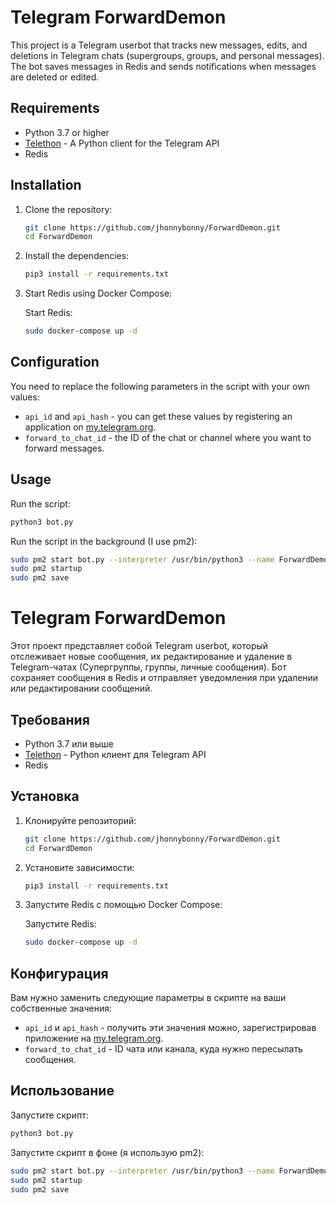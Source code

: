 # Telegram ForwardDemon

This project is a Telegram userbot that tracks new messages, edits, and deletions in Telegram chats (supergroups, groups, and personal messages). The bot saves messages in Redis and sends notifications when messages are deleted or edited.

## Requirements

- Python 3.7 or higher
- [Telethon](https://github.com/LonamiWebs/Telethon) - A Python client for the Telegram API
- Redis

## Installation

1. Clone the repository:
    ```bash
    git clone https://github.com/jhonnybonny/ForwardDemon.git
    cd ForwardDemon
    ```

2. Install the dependencies:
    ```bash
    pip3 install -r requirements.txt
    ```

3. Start Redis using Docker Compose:

    Start Redis:

    ```bash
    sudo docker-compose up -d
    ```

## Configuration

You need to replace the following parameters in the script with your own values:

- `api_id` and `api_hash` - you can get these values by registering an application on [my.telegram.org](https://my.telegram.org).
- `forward_to_chat_id` - the ID of the chat or channel where you want to forward messages.

## Usage

Run the script:

```bash
python3 bot.py
```


Run the script in the background (I use pm2):

```bash
sudo pm2 start bot.py --interpreter /usr/bin/python3 --name ForwardDemon
sudo pm2 startup
sudo pm2 save 
```

# Telegram ForwardDemon

Этот проект представляет собой Telegram userbot, который отслеживает новые сообщения, их редактирование и удаление в Telegram-чатах (Супергруппы, группы, личные сообщения). Бот сохраняет сообщения в Redis и отправляет уведомления при удалении или редактировании сообщений. 

## Требования

- Python 3.7 или выше
- [Telethon](https://github.com/LonamiWebs/Telethon) - Python клиент для Telegram API
- Redis

## Установка

1. Клонируйте репозиторий:
    ```bash
    git clone https://github.com/jhonnybonny/ForwardDemon.git
    cd ForwardDemon
    ```

2. Установите зависимости:
    ```bash
    pip3 install -r requirements.txt
    ```

3. Запустите Redis с помощью Docker Compose:

    Запустите Redis:

    ```bash
    sudo docker-compose up -d
    ```

## Конфигурация

Вам нужно заменить следующие параметры в скрипте на ваши собственные значения:

- `api_id` и `api_hash` - получить эти значения можно, зарегистрировав приложение на [my.telegram.org](https://my.telegram.org).
- `forward_to_chat_id` - ID чата или канала, куда нужно пересылать сообщения.

## Использование

Запустите скрипт:

```bash
python3 bot.py
```

Запустите скрипт в фоне (я использую pm2):

```bash
sudo pm2 start bot.py --interpreter /usr/bin/python3 --name ForwardDemon
sudo pm2 startup
sudo pm2 save 
